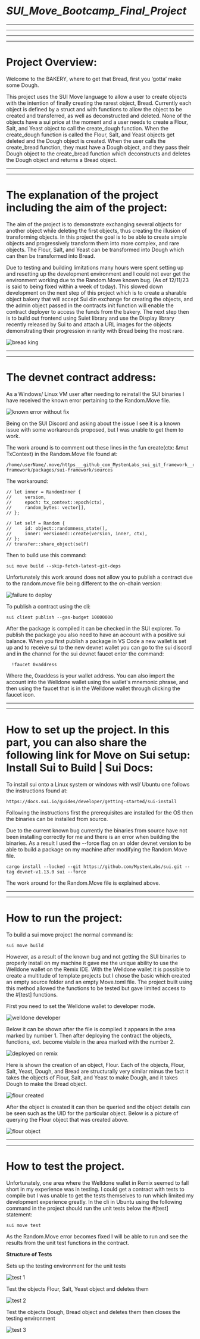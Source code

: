 # *SUI_Move_Bootcamp_Final_Project*
---
---


---
---



# Project Overview:

Welcome to the BAKERY, where to get that Bread, first you ‘gotta’ make some Dough. 

This project uses the SUI Move language to allow a user to create objects with the intention of finally creating the rarest object, Bread. 
Currently each object is defined by a struct and with functions to allow the object to be created and transferred, as well as deconstructed and deleted. 
None of the objects have a sui price at the moment and a user needs to create a Flour, Salt, and Yeast object to call the create_dough function.
When the create_dough function is called the Flour, Salt, and Yeast objects get deleted and the Dough object is created.
When the user calls the create_bread function, they must have a Dough object, and they pass their Dough object to the create_bread function which deconstructs
and deletes the Dough object and returns a Bread object.

---
---

# The explanation of the project including the aim of the project:

The aim of the project is to demonstrate exchanging several objects for another object while deleting the first objects, thus creating the illusion of transforming objects. In this project the goal is to be able to create simple objects and progressively transform them into more complex, and rare objects. The Flour, Salt, and Yeast can be transformed into Dough which can then be transformed into Bread.

Due to testing and building limitations many hours were spent setting up and resetting up the development environment and I could not ever get the 
environment working due to the Random.Move known bug. (As of 12/11/23 is said to being fixed within a week of today). This slowed down development on the next step of this project which is to create a sharable object bakery that will accept Sui din exchange for creating the objects, and the admin object passed in the contracts init function will enable the contract deployer to access the funds from the bakery. The next step then is to build out frontend using Suiet library and use the Display library recently released by Sui to and attach a URL images for the objects demonstrating their progression in rarity with Bread being the most rare.

![bread king](./bread.jpg)

---
---

# The devnet contract address:

As a Windows/ Linux VM user after needing to reinstall the SUI binaries I have received the known error pertaining to the Random.Move file. 

![known error without fix](./Screenshot1.jpg)

Being on the SUI Discord and asking about the issue I see it is a known issue with some workarounds proposed, but I was unable to get them to work.

The work around is to comment out these lines in the fun create(ctx: &mut TxContext) in the Random.Move file found at:

    /home/userName/.move/https___github_com_MystenLabs_sui_git_framework__devnet/crates/sui-framework/packages/sui-framework/sources

The workaround:

    // let inner = RandomInner {
    //     version, 
    //     epoch: tx_context::epoch(ctx),
    //     random_bytes: vector[],
    // };
  
    // let self = Random {
    //     id: object::randomness_state(),
    //     inner: versioned::create(version, inner, ctx),
    // };
    // transfer::share_object(self)

  Then to build use this command:

    sui move build --skip-fetch-latest-git-deps

  
  Unfortunately this work around does not allow you to publish a contract due to the random.move file being different to the on-chain version:
  
  ![failure to deploy](deploy.jpg)


  To publish a contract using the cli:
  
    sui client publish --gas-budget 10000000
   
  After the package is compiled it can be checked in the SUI explorer. To publish the package you also need to have an 
  account with a positive sui balance. When you first publish a package in VS Code a new wallet is set up and to receive sui to the new devnet wallet you 
  can go to the sui discord and in the channel for the sui devnet faucet enter the command:
  
      !faucet 0xaddress
  
  Where the, 0xaddess is your wallet address. You can also import the account into the Welldone wallet using the wallet's mnemonic phrase, and then using the faucet 
  that is in the Welldone wallet through clicking the faucet icon.

---
---

# How to set up the project. In this part, you can also share the following link for Move on Sui setup: Install Sui to Build | Sui Docs:

  To install sui onto a Linux system or windows with wsl/ Ubuntu one follows the instructions found at:

    https://docs.sui.io/guides/developer/getting-started/sui-install

  Following the instructions first the prerequisites are installed for the OS then the binaries can be installed from source. 

  Due to the current known bug currently the binaries from source have not been installing correctly for me and there is an error when building the binaries.
  As a result I used the --force flag on an older devnet version to be able to build a package on my machine after modifying the Random.Move file.
  
    cargo install --locked --git https://github.com/MystenLabs/sui.git --tag devnet-v1.13.0 sui --force
  
  The work around for the Random.Move file is explained above. 
  
---
---


# How to run the project:

To build a sui move project the normal command is:

    sui move build
    
However, as a result of the known bug and not getting the SUI binaries to properly install on my machine it gave me the unique ability to use the Welldone wallet on the Remix IDE. With the Welldone wallet it is possible to create a multitude of template projects but I chose the basic which created an empty source folder and an empty Move.toml file. The project built using this method allowed the functions to be tested but gave limited access to the #[test] functions. 

First you need to set the Welldone wallet to developer mode.

![welldone developer](./de_welldone.jpg)

Below it can be shown after the file is compiled it appears in the area marked by number 1. Then after deploying the contract the objects, functions, ext. become visible in the area marked with the number 2. 

![deployed on remix](./deployed.jpg)

Here is shown the creation of an object, Flour. Each of the objects, Flour, Salt, Yeast, Dough, and Bread are structurally very similar minus the fact it takes the objects of Flour, Salt, and Yeast to make Dough, and it takes Dough to make the Bread object. 

![flour created](./create_flour1.jpg)

After the object is created it can then be queried and the object details can be seen such as the UID for the particular object. Below is a picture of querying the Flour object that was created above.

![flour object](./create_flour2.jpg)
    
---
---

# How to test the project.

Unfortunately, one area where the Welldone wallet in Remix seemed to fall short in my experience was in testing. I could get a contract with tests to compile but I was unable to get the tests themselves to run which limited my development experience greatly. In the cli in Ubuntu using the following command in the project should run the unit tests below the #[test] statement:

    sui move test

As the Random.Move error becomes fixed I will be able to run and see the results from the unit test functions in the contract.

**Structure of Tests**

Sets up the testing environment for the unit tests

![test 1](./test1.jpg)


Test the objects Flour, Salt, Yeast object and deletes them 

![test 2](./test2.jpg)


Test the objects Dough, Bread object and deletes them then closes the testing environment

![test 3](./test3.jpg)

